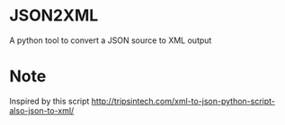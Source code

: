 # JSON2XML

A python tool to convert a JSON source to XML output

# Note

Inspired by this script http://tripsintech.com/xml-to-json-python-script-also-json-to-xml/